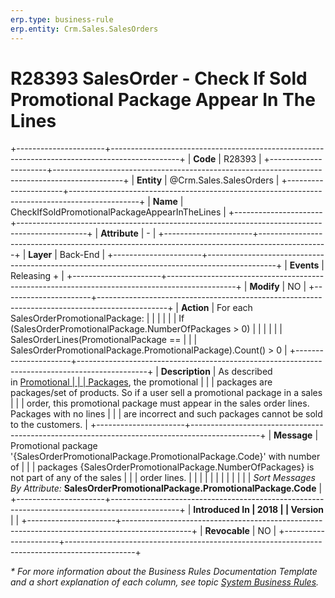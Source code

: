 ```yaml
---
erp.type: business-rule
erp.entity: Crm.Sales.SalesOrders
---
```


# R28393 SalesOrder - Check If Sold Promotional Package Appear In The Lines
+----------------------+-----------------------------------------------------------------------------------------------+
| **Code**             | R28393                                                                                        |
+----------------------+-----------------------------------------------------------------------------------------------+
| **Entity**           | @Crm.Sales.SalesOrders                                                                        |
+----------------------+-----------------------------------------------------------------------------------------------+
| **Name**             | CheckIfSoldPromotionalPackageAppearInTheLines                                                 |
+----------------------+-----------------------------------------------------------------------------------------------+
| **Attribute**        | \-                                                                                            |
+----------------------+-----------------------------------------------------------------------------------------------+
| **Layer**            | Back-End                                                                                      |
+----------------------+-----------------------------------------------------------------------------------------------+
| **Events**           | Releasing +                                                                                   |
+----------------------+-----------------------------------------------------------------------------------------------+
| **Modify**           | NO                                                                                            |
+----------------------+-----------------------------------------------------------------------------------------------+
| **Action**           | For each SalesOrderPromotionalPackage:                                                        |
|                      |                                                                                               |
|                      | If (SalesOrderPromotionalPackage.NumberOfPackages \> 0)                                       |
|                      |                                                                                               |
|                      | SalesOrderLines(PromotionalPackage ==                                                         |
|                      | SalesOrderPromotionalPackage.PromotionalPackage).Count() \> 0                                 |
+----------------------+-----------------------------------------------------------------------------------------------+
| **Description**      | As described in [Promotional                                                                  |
|                      | Packages](https://confluence.erp.net/display/techdoc/Promotional+Packages), the promotional   |
|                      | packages are packages/set of products. So if a user sell a promotional package in a sales     |
|                      | order, this promotional package must appear in the sales order lines. Packages with no lines  |
|                      | are incorrect and such packages cannot be sold to the customers.                              |
+----------------------+-----------------------------------------------------------------------------------------------+
| **Message**          | Promotional package \'{SalesOrderPromotionalPackage.PromotionalPackage.Code}\' with number of |
|                      | packages {SalesOrderPromotionalPackage.NumberOfPackages} is not part of any of the sales      |
|                      | order lines.                                                                                  |
|                      |                                                                                               |
|                      |                                                                                               |
|                      |                                                                                               |
|                      | *Sort Messages By Attribute:* **SalesOrderPromotionalPackage.PromotionalPackage.Code**        |
+----------------------+-----------------------------------------------------------------------------------------------+
| **Introduced In      | 2018                                                                                          |
| Version**            |                                                                                               |
+----------------------+-----------------------------------------------------------------------------------------------+
| **Revocable**        | NO                                                                                            |
+----------------------+-----------------------------------------------------------------------------------------------+

*\* For more information about the Business Rules Documentation Template and a short explanation of each column, see
topic [System Business Rules](../templates/template-description-system-business-rules.md).*

